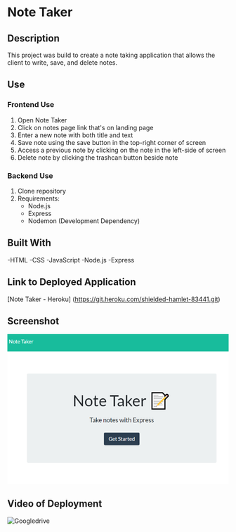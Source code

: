 # Note Taker

## Description
This project was build to create a note taking application that allows the client to write, save, and delete notes.

## Use
### Frontend Use
1. Open Note Taker
2. Click on notes page link that's on landing page
3. Enter a new note with both title and text
4. Save note using the save button in the top-right corner of screen
5. Access a previous note by clicking on the note in the left-side of screen
6. Delete note by clicking the trashcan button beside note
### Backend Use
1. Clone repository
2. Requirements: 
    - Node.js
    - Express
    - Nodemon (Development Dependency)


## Built With
-HTML
-CSS
-JavaScript
-Node.js
-Express

## Link to Deployed Application
[Note Taker - Heroku] (https://git.heroku.com/shielded-hamlet-83441.git)

## Screenshot
![Screenshot of website](/Develop/public/assets/images/screenshot.png)

## Video of Deployment
![Googledrive](https://drive.google.com/file/d/1qgS92D2l7d-a3tJLIg5UccMudVMotLmc/view)